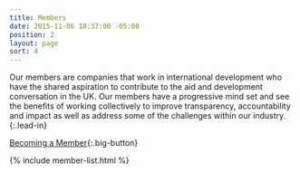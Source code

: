 ```yaml
---
title: Members
date: 2015-11-06 18:37:00 -05:00
position: 2
layout: page
sort: 4
---
```


Our members are companies that work in international development who have the shared aspiration to contribute to the aid and development conversation in the UK. Our members have a progressive mind set and see the benefits of working collectively to improve transparency, accountability and impact as well as address some of the challenges within our industry.
{:.lead-in}

[Becoming a Member](/membership-info){:.big-button}

{% include member-list.html %}

 
